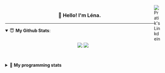 <!--
<a href="https://twitter.com" target="_blank" rel="nofollow">
 <img align="right" alt="Pratik's Twitter" width="22px" src="https://cdn.jsdelivr.net/npm/simple-icons@v3/icons/twitter.svg" />
</a> 

-->
<a href="https://www.linkedin.com/in/lenagiacalone/" target="_blank" rel="nofollow">
 <img align="right" alt="Pratik's Linkdein" width="22px" src="https://cdn.jsdelivr.net/npm/simple-icons@v3/icons/linkedin.svg" />
</a>



<h3 align="center">👋 Hello! I'm Léna.</h3>

---

<!--
**lgiacalo/lgiacalo** is a ✨ _special_ ✨ repository because its `README.md` (this file) appears on your GitHub profile.

Here are some ideas to get you started:

- 🔭 I’m currently working on ...
- 🌱 I’m currently learning ...
- 👯 I’m looking to collaborate on ...
- 🤔 I’m looking for help with ...
- 💬 Ask me about ...
- 📫 How to reach me: ...
- 😄 Pronouns: ...
- ⚡ Fun fact: ...
-->

<details open>
 <summary> 😇 <b>My Github Stats</b>: </summary>
<br>
<p align = "center">
  <img src = "https://github-readme-stats.vercel.app/api?username=lgiacalo&show_icons=true&theme=nord" width="420">
  <img src = "https://github-readme-stats.vercel.app/api/top-langs/?username=lgiacalo&layout=compact&theme=nord">
</p>
 
<br>
<p align = "center">
  <imp src = "https://github-readme-stats.vercel.app/api/wakatime?username=lgiacalo&theme=nord">
</p>

</details>

<details>
 <summary>🤖 <b>My programming stats</b></summary>
 <br>
 
<!--START_SECTION:waka-->
![Lines of code](https://img.shields.io/badge/From%20Hello%20World%20I%27ve%20Written-875%20Thousand%20lines%20of%20code-blue)

**🐱 My GitHub Data** 

> 🏆 40 Contributions in the Year 2022
 > 
> 📦 298.6 kB Used in GitHub's Storage 
 > 
> 🚫 Not Opted to Hire
 > 
> 📜 44 Public Repositories 
 > 
> 🔑 35 Private Repositories  
 > 
**I'm an Early 🐤** 

```text
🌞 Morning    80 commits     ███████░░░░░░░░░░░░░░░░░░   27.59% 
🌆 Daytime    171 commits    ██████████████░░░░░░░░░░░   58.97% 
🌃 Evening    39 commits     ███░░░░░░░░░░░░░░░░░░░░░░   13.45% 
🌙 Night      0 commits      ░░░░░░░░░░░░░░░░░░░░░░░░░   0.0%

```
📅 **I'm Most Productive on Monday** 

```text
Monday       76 commits     ██████░░░░░░░░░░░░░░░░░░░   26.21% 
Tuesday      50 commits     ████░░░░░░░░░░░░░░░░░░░░░   17.24% 
Wednesday    62 commits     █████░░░░░░░░░░░░░░░░░░░░   21.38% 
Thursday     52 commits     ████░░░░░░░░░░░░░░░░░░░░░   17.93% 
Friday       49 commits     ████░░░░░░░░░░░░░░░░░░░░░   16.9% 
Saturday     1 commits      ░░░░░░░░░░░░░░░░░░░░░░░░░   0.34% 
Sunday       0 commits      ░░░░░░░░░░░░░░░░░░░░░░░░░   0.0%

```


📊 **This Week I Spent My Time On** 

```text
⌚︎ Time Zone: Europe/Paris

💬 Programming Languages: 
JavaScript               25 hrs 30 mins      ██████████████████████░░░   90.05% 
Other                    43 mins             ░░░░░░░░░░░░░░░░░░░░░░░░░   2.54% 
Bash                     42 mins             ░░░░░░░░░░░░░░░░░░░░░░░░░   2.49% 
Pug                      37 mins             ░░░░░░░░░░░░░░░░░░░░░░░░░   2.2% 
Markdown                 23 mins             ░░░░░░░░░░░░░░░░░░░░░░░░░   1.39%

🔥 Editors: 
VS Code                  28 hrs 19 mins      █████████████████████████   100.0%

🐱‍💻 Projects: 
shunt_v0                 26 hrs 38 mins      ███████████████████████░░   94.09% 
call-forwarding-node     52 mins             ░░░░░░░░░░░░░░░░░░░░░░░░░   3.11% 
function-templates       32 mins             ░░░░░░░░░░░░░░░░░░░░░░░░░   1.93% 
pappers-engine           8 mins              ░░░░░░░░░░░░░░░░░░░░░░░░░   0.49% 
clicktocall-node         3 mins              ░░░░░░░░░░░░░░░░░░░░░░░░░   0.19%

💻 Operating System: 
Mac                      28 hrs 19 mins      █████████████████████████   100.0%

```

**I Mostly Code in C** 

```text
C                        26 repos            ████████░░░░░░░░░░░░░░░░░   31.71% 
JavaScript               17 repos            █████░░░░░░░░░░░░░░░░░░░░   20.73% 
HTML                     8 repos             ██░░░░░░░░░░░░░░░░░░░░░░░   9.76% 
Shell                    8 repos             ██░░░░░░░░░░░░░░░░░░░░░░░   9.76% 
C++                      4 repos             █░░░░░░░░░░░░░░░░░░░░░░░░   4.88%

```


**Timeline**

![Chart not found](https://raw.githubusercontent.com/lgiacalo/lgiacalo/main/charts/bar_graph.png) 


 Last Updated on 06/04/2022 12:16:52 UTC
<!--END_SECTION:waka-->

</details>
